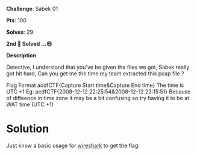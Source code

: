**Challenge**: Sabek 01

**Pts**: 100

**Solves**: 29

**2nd 🥈 Solved ...😎**

**Description**

Detective, I understand that you've be given the files we got, Sabek really got hit hard, Can you get me the time my team extracted this pcap file ?

Flag Format acdfCTF{Capture Start time&Capture End time} The time is UTC +1 Eg: acdfCTF{2008-12-12 22:25:54&2008-12-12 23:15:51} Because of diffeence in time zone it may be a bit confusing so try having it to be at WAT time (UTC +1)

# Solution 

Just know a basic usage for [wireshark](https://www.wireshark.org/) to get the flag.

